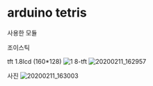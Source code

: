 # arduino tetris
 사용한 모듈

 조이스틱

 tft 1.8lcd (160*128)
![1 8-tft](https://user-images.githubusercontent.com/46042936/94788032-01222400-040e-11eb-9d00-5b259ec8bc50.png)
![20200211_162957](https://user-images.githubusercontent.com/46042936/94788073-0d0de600-040e-11eb-9574-691265939313.jpg)

 사진
![20200211_163003](https://user-images.githubusercontent.com/46042936/94788098-14cd8a80-040e-11eb-8edb-17082736d2d4.jpg)

